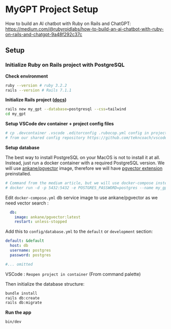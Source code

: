# MyGPT Project Setup

How to build an AI chatbot with Ruby on Rails and ChatGPT: https://medium.com/@rubyroidlabs/how-to-build-an-ai-chatbot-with-ruby-on-rails-and-chatgpt-9a48f292c37c

## Setup

### Initialize Ruby on Rails project with PostgreSQL

**Check environment**

```bash
ruby --version # ruby 3.2.2
rails --version # Rails 7.1.1
```

**Initialize Rails project ([docs](https://guides.rubyonrails.org/getting_started.html))**

```bash
rails new my_gpt --database=postgresql --css=tailwind
cd my_gpt
```

**Setup VSCode dev container + project config files**

```bash
# cp .devcontainer .vscode .editorconfig .rubocop.yml config in project
# from our shared config repository https://github.com/tekncoach/vscode-ruby-dev-container
```

**Setup database**

The best way to install PostgreSQL on your MacOS is not to install it at all.
Instead, just run a docker container with a required PostgreSQL version. We will use [ankane/pgvector](https://hub.docker.com/r/ankane/pgvector/tags) image, therefore we will have [pgvector extension](https://github.com/pgvector/pgvector#docker) preinstalled.

```bash
# Command from the medium article, but we will use docker-compose instead to run everything inside a dev container
# docker run -d -p 5432:5432 -e POSTGRES_PASSWORD=postgres --name my_gpt_postgres ankane/pgvector
```

Edit `docker-compose.yml` db service image to use ankane/pgvector as we need vector search :
```yaml
  db:
    image: ankane/pgvector:latest
    restart: unless-stopped
```

Add this to `config/database.yml` to the `default` or `development` section:
```yaml
default: &default
  host: db
  username: postgres
  password: postgres

#... omitted
```

VSCode : `Reopen project in container` (From command palette)

Then initialize the database structure:
```bash
bundle install
rails db:create
rails db:migrate
```

**Run the app**
```bash
bin/dev
```
